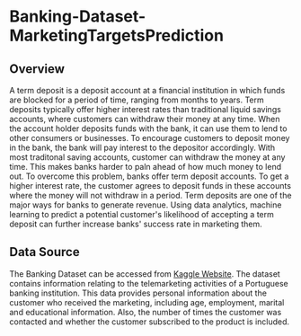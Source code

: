 # Banking-Dataset-MarketingTargetsPrediction

## Overview
A term deposit is a deposit account at a financial institution in which funds are blocked for a period of time, ranging from months to years. Term deposits typically offer higher interest rates than traditional liquid savings accounts, where customers can withdraw their money at any time.
When the account holder deposits funds with the bank, it can use them to lend to other consumers or businesses. To encourage customers to deposit money in the bank, the bank will pay interest to the depositor accordingly. With most traditonal saving accounts, customer can withdraw the money at any time. This makes banks harder to paln ahead of how much money to lend out. To overcome this problem, banks offer term deposit accounts. To get a higher interest rate, the customer agrees to deposit funds in these accounts where the money will not withdraw in a period.
Term deposits are one of the major ways for banks to generate revenue. Using data analytics, machine learning to predict a potential customer's likelihood of accepting a term deposit can further increase banks' success rate in marketing them.

## Data Source
The Banking Dataset can be accessed from [Kaggle Website]( https://www.kaggle.com/prakharrathi25/banking-dataset-marketing-targets). 
The dataset contains information relating to the telemarketing activities of a Portuguese banking institution. This data provides personal information about the customer who received the marketing, including age, employment, marital and educational information. Also, the number of times the customer was contacted and whether the customer subscribed to the product is included.



